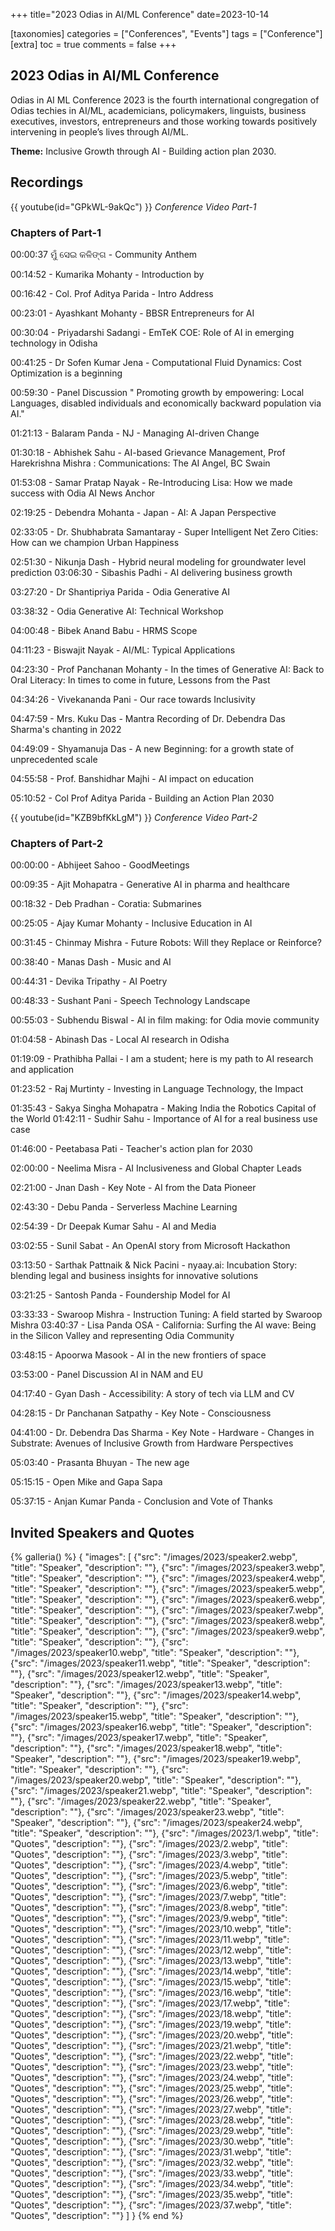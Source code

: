 +++
title="2023 Odias in AI/ML Conference"
date=2023-10-14

[taxonomies]
categories = ["Conferences", "Events"]
tags = ["Conference"]
[extra]
toc = true
comments = false
+++

## 2023 Odias in AI/ML Conference
Odias in AI ML Conference 2023 is the fourth international congregation of Odias techies in AI/ML, academicians, policymakers, linguists, business executives, investors, entrepreneurs and those working towards positively intervening in people’s lives through AI/ML.

**Theme:** Inclusive Growth through AI - Building action plan 2030.

## Recordings
{{ youtube(id="GPkWL-9akQc") }}
*Conference Video Part-1*
### Chapters of Part-1


00:00:37 ମୁଁ ସେଇ କଳିଙ୍ଗ - Community Anthem

00:14:52 - Kumarika Mohanty - Introduction by

00:16:42 - Col. Prof Aditya Parida - Intro Address

00:23:01 - Ayashkant Mohanty - BBSR Entrepreneurs for AI

00:30:04 - Priyadarshi Sadangi - EmTeK COE: Role of AI in emerging technology in Odisha

00:41:25 - Dr Sofen Kumar Jena - Computational Fluid Dynamics: Cost Optimization is a beginning

00:59:30 - Panel Discussion " Promoting growth by empowering: Local Languages, disabled individuals and economically backward population via AI."

01:21:13 - Balaram Panda - NJ - Managing AI-driven Change

01:30:18 - Abhishek Sahu - AI-based Grievance Management, Prof Harekrishna Mishra : Communications: The AI Angel, BC Swain

01:53:08 - Samar Pratap Nayak - Re-Introducing Lisa: How we made success with Odia AI News Anchor

02:19:25 - Debendra Mohanta - Japan - AI: A Japan Perspective

02:33:05 - Dr. Shubhabrata Samantaray - Super Intelligent Net Zero Cities: How can we champion Urban Happiness

02:51:30 - Nikunja Dash - Hybrid neural modeling for groundwater level prediction 03:06:30 - Sibashis Padhi - AI delivering business growth

03:27:20 - Dr Shantipriya Parida - Odia Generative AI

03:38:32 - Odia Generative AI: Technical Workshop

04:00:48 - Bibek Anand Babu - HRMS Scope

04:11:23 - Biswajit Nayak - AI/ML: Typical Applications

04:23:30 - Prof Panchanan Mohanty - In the times of Generative AI: Back to Oral Literacy: In times to come in future, Lessons from the Past

04:34:26 - Vivekananda Pani - Our race towards Inclusivity

04:47:59 - Mrs. Kuku Das - Mantra Recording of Dr. Debendra Das Sharma's chanting in 2022

04:49:09 - Shyamanuja Das - A new Beginning: for a growth state of unprecedented scale

04:55:58 - Prof. Banshidhar Majhi - AI impact on education

05:10:52 - Col Prof Aditya Parida - Building an Action Plan 2030

{{ youtube(id="KZB9bfKkLgM") }}
*Conference Video Part-2*

### Chapters of Part-2

00:00:00 - Abhijeet Sahoo - GoodMeetings

00:09:35 - Ajit Mohapatra - Generative AI in pharma and healthcare

00:18:32 - Deb Pradhan - Coratia: Submarines

00:25:05 - Ajay Kumar Mohanty - Inclusive Education in AI

00:31:45 - Chinmay Mishra - Future Robots: Will they Replace or Reinforce?

00:38:40 - Manas Dash - Music and AI

00:44:31 - Devika Tripathy - AI Poetry

00:48:33 - Sushant Pani - Speech Technology Landscape

00:55:03 - Subhendu Biswal - AI in film making: for Odia movie community

01:04:58 - Abinash Das - Local AI research in Odisha

01:19:09 - Prathibha Pallai - I am a student; here is my path to AI research and application

01:23:52 - Raj Murtinty - Investing in Language Technology, the Impact

01:35:43 - Sakya Singha Mohapatra - Making India the Robotics Capital of the World 01:42:11 - Sudhir Sahu - Importance of AI for a real business use case

01:46:00 - Peetabasa Pati - Teacher's action plan for 2030

02:00:00 - Neelima Misra - AI Inclusiveness and Global Chapter Leads

02:21:00 - Jnan Dash - Key Note - AI from the Data Pioneer

02:43:30 - Debu Panda - Serverless Machine Learning

02:54:39 - Dr Deepak Kumar Sahu - AI and Media

03:02:55 - Sunil Sabat - An OpenAI story from Microsoft Hackathon

03:13:50 - Sarthak Pattnaik & Nick Pacini - nyaay.ai: Incubation Story: blending legal and business insights for innovative solutions

03:21:25 - Santosh Panda - Foundership Model for AI

03:33:33 - Swaroop Mishra - Instruction Tuning: A field started by Swaroop Mishra 03:40:37 - Lisa Panda OSA - California: Surfing the AI wave: Being in the Silicon Valley and representing Odia Community

03:48:15 - Apoorwa Masook - AI in the new frontiers of space

03:53:00 - Panel Discussion AI in NAM and EU

04:17:40 - Gyan Dash - Accessibility: A story of tech via LLM and CV

04:28:15 - Dr Panchanan Satpathy - Key Note - Consciousness

04:41:00 - Dr. Debendra Das Sharma - Key Note - Hardware - Changes in Substrate: Avenues of Inclusive Growth from Hardware Perspectives

05:03:40 - Prasanta Bhuyan - The new age

05:15:15 - Open Mike and Gapa Sapa

05:37:15 - Anjan Kumar Panda - Conclusion and Vote of Thanks

## Invited Speakers and Quotes

{% galleria() %}
{
  "images": [
    {"src": "/images/2023/speaker2.webp", "title": "Speaker", "description": ""},
    {"src": "/images/2023/speaker3.webp", "title": "Speaker", "description": ""},
    {"src": "/images/2023/speaker4.webp", "title": "Speaker", "description": ""},
    {"src": "/images/2023/speaker5.webp", "title": "Speaker", "description": ""},
    {"src": "/images/2023/speaker6.webp", "title": "Speaker", "description": ""},
    {"src": "/images/2023/speaker7.webp", "title": "Speaker", "description": ""},
    {"src": "/images/2023/speaker8.webp", "title": "Speaker", "description": ""},
    {"src": "/images/2023/speaker9.webp", "title": "Speaker", "description": ""},
    {"src": "/images/2023/speaker10.webp", "title": "Speaker", "description": ""},
    {"src": "/images/2023/speaker11.webp", "title": "Speaker", "description": ""},
    {"src": "/images/2023/speaker12.webp", "title": "Speaker", "description": ""},
    {"src": "/images/2023/speaker13.webp", "title": "Speaker", "description": ""},
    {"src": "/images/2023/speaker14.webp", "title": "Speaker", "description": ""},
    {"src": "/images/2023/speaker15.webp", "title": "Speaker", "description": ""},
    {"src": "/images/2023/speaker16.webp", "title": "Speaker", "description": ""},
    {"src": "/images/2023/speaker17.webp", "title": "Speaker", "description": ""},
    {"src": "/images/2023/speaker18.webp", "title": "Speaker", "description": ""},
    {"src": "/images/2023/speaker19.webp", "title": "Speaker", "description": ""},
    {"src": "/images/2023/speaker20.webp", "title": "Speaker", "description": ""},
    {"src": "/images/2023/speaker21.webp", "title": "Speaker", "description": ""},
    {"src": "/images/2023/speaker22.webp", "title": "Speaker", "description": ""},
    {"src": "/images/2023/speaker23.webp", "title": "Speaker", "description": ""},
    {"src": "/images/2023/speaker24.webp", "title": "Speaker", "description": ""},
    {"src": "/images/2023/1.webp", "title": "Quotes", "description": ""},
    {"src": "/images/2023/2.webp", "title": "Quotes", "description": ""},
    {"src": "/images/2023/3.webp", "title": "Quotes", "description": ""},
    {"src": "/images/2023/4.webp", "title": "Quotes", "description": ""},
    {"src": "/images/2023/5.webp", "title": "Quotes", "description": ""},
    {"src": "/images/2023/6.webp", "title": "Quotes", "description": ""},
    {"src": "/images/2023/7.webp", "title": "Quotes", "description": ""},
    {"src": "/images/2023/8.webp", "title": "Quotes", "description": ""},
    {"src": "/images/2023/9.webp", "title": "Quotes", "description": ""},
    {"src": "/images/2023/10.webp", "title": "Quotes", "description": ""},
    {"src": "/images/2023/11.webp", "title": "Quotes", "description": ""},
    {"src": "/images/2023/12.webp", "title": "Quotes", "description": ""},
    {"src": "/images/2023/13.webp", "title": "Quotes", "description": ""},
    {"src": "/images/2023/14.webp", "title": "Quotes", "description": ""},
    {"src": "/images/2023/15.webp", "title": "Quotes", "description": ""},
    {"src": "/images/2023/16.webp", "title": "Quotes", "description": ""},
    {"src": "/images/2023/17.webp", "title": "Quotes", "description": ""},
    {"src": "/images/2023/18.webp", "title": "Quotes", "description": ""},
    {"src": "/images/2023/19.webp", "title": "Quotes", "description": ""},
    {"src": "/images/2023/20.webp", "title": "Quotes", "description": ""},
    {"src": "/images/2023/21.webp", "title": "Quotes", "description": ""},
    {"src": "/images/2023/22.webp", "title": "Quotes", "description": ""},
    {"src": "/images/2023/23.webp", "title": "Quotes", "description": ""},
    {"src": "/images/2023/24.webp", "title": "Quotes", "description": ""},
    {"src": "/images/2023/25.webp", "title": "Quotes", "description": ""},
    {"src": "/images/2023/26.webp", "title": "Quotes", "description": ""},
    {"src": "/images/2023/27.webp", "title": "Quotes", "description": ""},
    {"src": "/images/2023/28.webp", "title": "Quotes", "description": ""},
    {"src": "/images/2023/29.webp", "title": "Quotes", "description": ""},
    {"src": "/images/2023/30.webp", "title": "Quotes", "description": ""},
    {"src": "/images/2023/31.webp", "title": "Quotes", "description": ""},
    {"src": "/images/2023/32.webp", "title": "Quotes", "description": ""},
    {"src": "/images/2023/33.webp", "title": "Quotes", "description": ""},
    {"src": "/images/2023/34.webp", "title": "Quotes", "description": ""},
    {"src": "/images/2023/35.webp", "title": "Quotes", "description": ""},
    {"src": "/images/2023/37.webp", "title": "Quotes", "description": ""}
  ]
}
{% end %}

